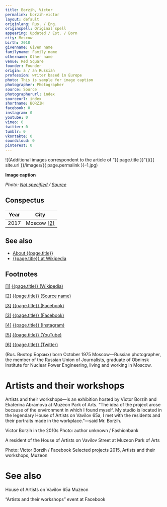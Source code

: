 ```yaml
---
title: Borzih, Victor
permalink: borzih-victor
layout: default
originlang: Rus. / Eng.
originspell: Original spell
appearing: Updated / Est. / Born
city: Moscow
birth: 2018
givenname: Given name
familyname: Family name
othername: Other name
venue: Red Square
founder: Founder
origin: a / an Russian
profession: writer based in Europe
photo: This is sample for image caption
photographer: Photographer
source: Source
photographerurl: index
sourceurl: index
shortname: BORZIH
facebook: 0
instagram: 0
youtube: 0
vimeo: 0
twitter: 0
tumblr: 0
vkontakte: 0
soundcloud: 0
pinterest: 0
---
```



![(Additional images correspondent to the article of “{{ page.title }}”)]({{ site.url }}/images/{{ page.permalink }}-1.jpg)

**Image caption**

*Photo: [Not specified](index) / [Source](index)*

## Сonspectus

|Year|City|
|-|-|
|2017|Moscow <span id="a2">[\[2\]](#f2)</span>|

## See also

+ [About {{page.title}}](index)
+ [{{page.title}} at Wikipedia](index)

## Footnotes

[[1]](#a1) <span id="f1"></span> [{{page.title}} (Wikipedia)](index)

[[2]](#a2) <span id="f2"></span> [{{page.title}} (Source name)](index)

[[3]](#a3) <span id="f3"></span> [{{page.title}} (Facebook)](index)

[[3]](#a3) <span id="f3"></span> [{{page.title}} (Facebook)](index)

[[4]](#a4) <span id="f4"></span> [{{page.title}} (Instagram)](index)

[[5]](#a5) <span id="f5"></span> [{{page.title}} (YouTube)](index)

[[6]](#a6) <span id="f6"></span> [{{page.title}} (Twitter)](index)

(Rus. Виктор Борзых) born October 1975 Moscow—Russian photographer, the member of the Russian Union of Journalists, graduate of Obninsk Institute for Nuclear Power Engineering, living and working in Moscow.

# Artists and their workshops

Artists and their workshops—is an exhibition hosted by Victor Borzih and Ekaterina Abramova at Muzeon Park of Arts. “The idea of the project arose because of the environment in which I found myself. My studio is located in the legendary House of Artists on Vavilov 65а, I met with the residents and their portraits made in the workplace.”—said Mr. Borzih.



Victor Borzih in the 2010s
Photo: author unknown / Fashionbank

A resident of the House of Artists on Vavilov Street at  Muzeon Park of Arts

Photo: Victor Borzih / Facebook
Selected projects
2015, Artists and their workshops, Muzeon

# See also

House of Artists on Vavilov 65а
Muzeon

“Artists and their workshops” event at Facebook
